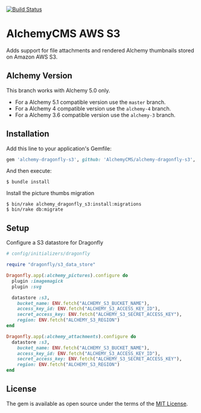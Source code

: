 [![Build Status](https://travis-ci.com/AlchemyCMS/alchemy-dragonfly-s3.svg?branch=alchemy-5)](https://travis-ci.com/AlchemyCMS/alchemy-dragonfly-s3)

# AlchemyCMS AWS S3

Adds support for file attachments and rendered Alchemy thumbnails stored on Amazon AWS S3.

## Alchemy Version

This branch works with Alchemy 5.0 only.

- For a Alchemy 5.1 compatible version use the `master` branch.
- For a Alchemy 4 compatible version use the `alchemy-4` branch.
- For a Alchemy 3.6 compatible version use the `alchemy-3` branch.

## Installation

Add this line to your application's Gemfile:

```ruby
gem 'alchemy-dragonfly-s3', github: 'AlchemyCMS/alchemy-dragonfly-s3', branch: 'alchemy-5'
```

And then execute:

```
$ bundle install
```

Install the picture thumbs migration

```
$ bin/rake alchemy_dragonfly_s3:install:migrations
$ bin/rake db:migrate
```

## Setup

Configure a S3 datastore for Dragonfly

```ruby
# config/initializers/dragonfly

require "dragonfly/s3_data_store"

Dragonfly.app(:alchemy_pictures).configure do
  plugin :imagemagick
  plugin :svg

  datastore :s3,
    bucket_name: ENV.fetch("ALCHEMY_S3_BUCKET_NAME"),
    access_key_id: ENV.fetch("ALCHEMY_S3_ACCESS_KEY_ID"),
    secret_access_key: ENV.fetch("ALCHEMY_S3_SECRET_ACCESS_KEY"),
    region: ENV.fetch("ALCHEMY_S3_REGION")
end

Dragonfly.app(:alchemy_attachments).configure do
  datastore :s3,
    bucket_name: ENV.fetch("ALCHEMY_S3_BUCKET_NAME"),
    access_key_id: ENV.fetch("ALCHEMY_S3_ACCESS_KEY_ID"),
    secret_access_key: ENV.fetch("ALCHEMY_S3_SECRET_ACCESS_KEY"),
    region: ENV.fetch("ALCHEMY_S3_REGION")
end
```

## License
The gem is available as open source under the terms of the [MIT License](https://opensource.org/licenses/MIT).
